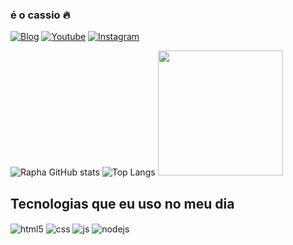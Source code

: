 ### é o cassio 🔥

[![Blog](https://img.shields.io/website?label=ProjetoGambot.com&style=for-the-badge&url=https://ProjetoGambot.com/)](https://3liels.github.io/Projeto-Gambot/)
[![Youtube](https://img.shields.io/badge/YouTube-FF0000?style=for-the-badge&logo=youtube&logoColor=white)](https://www.youtube.com/channel/UCGXI9PGl5U2d1xxMI96zalg)
[![Instagram](https://img.shields.io/badge/Instagram-E4405F?style=for-the-badge&logo=instagram&logoColor=white)](https://www.instagram.com/_zrapha_/)

![Rapha GitHub stats](https://github-readme-stats.vercel.app/api?username=yRapha30&show_icons=true&theme=highcontrast&count_private=true)
![Top Langs](https://github-readme-stats.vercel.app/api/top-langs/?username=yRapha30&theme=highcontrast)
<img height="200" src="https://i.pinimg.com/originals/4f/d0/c0/4fd0c049c173c9beb5a0101a84deb6f9.gif"/>

## Tecnologias que eu uso no meu dia

<div style="display: inline_block">
  <img align="center" alt="html5" src="https://img.shields.io/badge/HTML5-E34F26?style=for-the-badge&logo=html5&logoColor=white" />
  <img align="center" alt="css" src="https://img.shields.io/badge/CSS3-1572B6?style=for-the-badge&logo=css3&logoColor=white" />
  <img align="center" alt="js" src="https://img.shields.io/badge/JavaScript-F7DF1E?style=for-the-badge&logo=javascript&logoColor=black" />
  <img align="center" alt="nodejs" src="https://img.shields.io/badge/Node.js-43853D?style=for-the-badge&logo=node.js&logoColor=white" />
</div><br/>
